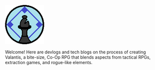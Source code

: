 <img src="https://raw.githubusercontent.com/NatickGames/natickgames.github.io/main/assets/NatickSoftwareLogo.png" alt="Natick Games Logo">

Welcome! Here are devlogs and tech blogs on the process of creating Valantis, a bite-size, Co-Op RPG that blends aspects from tactical RPGs, extraction games, and rogue-like elements.
